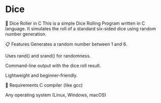 # Dice 
🎲 Dice Roller in C
This is a simple Dice Rolling Program written in C language. It simulates the roll of a standard six-sided dice using random number generation.

📋 Features
Generates a random number between 1 and 6.

Uses rand() and srand() for randomness.

Command-line output with the dice roll result.

Lightweight and beginner-friendly.

🔧 Requirements
C compiler (like gcc)

Any operating system (Linux, Windows, macOS)
